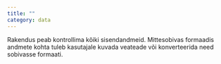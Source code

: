 ```yaml
---
title: ""
category: data
---
```

Rakendus peab kontrollima kõiki sisendandmeid. Mittesobivas formaadis andmete
kohta tuleb kasutajale kuvada veateade või konverteerida need sobivasse
formaati.
